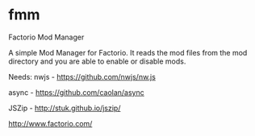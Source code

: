 # fmm
Factorio Mod Manager

A simple Mod Manager for Factorio. It reads the mod files from the mod directory and you are able to enable or disable mods.

Needs:
nwjs - https://github.com/nwjs/nw.js

async - https://github.com/caolan/async

JSZip - http://stuk.github.io/jszip/


http://www.factorio.com/
